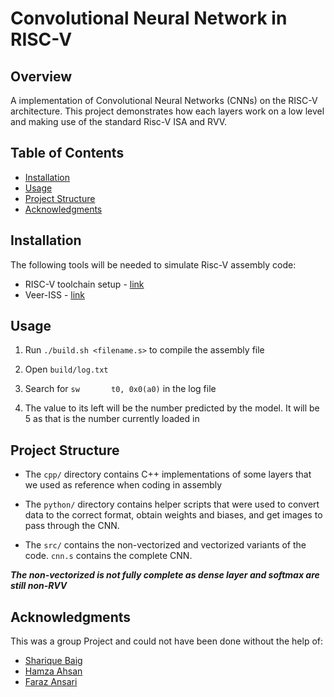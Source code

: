 # Convolutional Neural Network in RISC-V

## Overview
A implementation of Convolutional Neural Networks (CNNs) on the RISC-V architecture. This project demonstrates how each layers work on a low level and making use of the standard Risc-V ISA and RVV.

## Table of Contents
- [Installation](#installation)
- [Usage](#usage)
- [Project Structure](#project-structure)
- [Acknowledgments](#acknowledgments)

## Installation
The following tools will be needed to simulate Risc-V assembly code:
- RISC-V toolchain setup - [link](https://github.com/riscv-collab/riscv-gnu-toolchain)
- Veer-ISS - [link](https://github.com/chipsalliance/VeeR-ISS)


## Usage
1. Run `./build.sh <filename.s>` to compile the assembly file

2. Open `build/log.txt`

3. Search for `sw       t0, 0x0(a0)` in the log file

4. The value to its left will be the number predicted by the model. It will be 5 as that is the number currently loaded in

## Project Structure
- The `cpp/` directory contains C++ implementations of some layers that we used as reference when coding in assembly

- The `python/` directory contains helper scripts that were used to convert data to the correct format, obtain weights and biases, and get images to pass through the CNN.

- The `src/` contains the non-vectorized and vectorized variants of the code. `cnn.s` contains the complete CNN.

***The non-vectorized is not fully complete as dense layer and softmax are still non-RVV***


## Acknowledgments
This was a group Project and could not have been done without the help of:

- [Sharique Baig](https://github.com/ShariqueBaig)
- [Hamza Ahsan](https://github.com/mzhmza2)
- [Faraz Ansari](https://github.com/farazz1)
